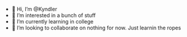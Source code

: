 - 👋 Hi, I’m @Kyndler
- 👀 I’m interested in a bunch of stuff
- 🌱 I’m currently learning in college
- 💞️ I’m looking to collaborate on nothing for now. Just learnin the ropes
